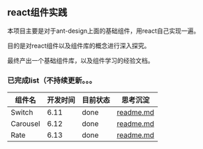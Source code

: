 ## react组件实践

本项目主要是对于ant-design上面的基础组件，用react自己实现一遍。

目的是对react组件以及组件库的概念进行深入探究。

最终产出一个基础组件库，以及组件学习的经验文档。

### 已完成list（不持续更新。。。

|组件名|开发时间|目前状态|思考沉淀|
|--|--|--|--|
|Switch|6.11|done|[readme.md](./src/components/Switch/README.md)|
|Carousel|6.12|done|[readme.md](./src/components/Carousel/README.md)|
|Rate|6.13|done|[readme.md](./src/components/Rate/README.md)|





    





